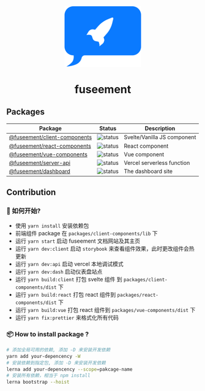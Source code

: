 <div align="center">
  <img src="./logo.png" width="200px"/>
   <h1 align="center">fuseement</h1>
</div>

## Packages

| Package                                                      | Status                                                        | Description                 |
| ------------------------------------------------------------ | ------------------------------------------------------------- | --------------------------- |
| [@fuseement/client-components](./packages/client-components) | ![status](https://shields.io/badge/-under_development-yellow) | Svelte/Vanilla JS component |
| [@fuseement/react-components](./packages/react-components)   | ![status](https://shields.io/badge/-under_development-yellow) | React component             |
| [@fuseement/vue-components](./packages/vue-components)       | ![status](https://shields.io/badge/-under_development-yellow) | Vue component               |
| [@fuseement/server-api](./packages/server-api)               | ![status](https://shields.io/badge/-under_development-yellow) | Vercel serverless function  |
| [@fuseement/dashboard](./packages/dashboard)                 | ![status](https://shields.io/badge/-under_development-yellow) | The dashboard site          |

## Contribution

### 🚗 如何开始?

- 使用 `yarn install` 安装依赖包
- 前端组件 package 在 `packages/client-components/lib` 下
- 运行 `yarn start` 启动 fuseement 文档网站及其主页
- 运行 `yarn dev:client` 启动 `storybook` 来查看组件效果，此时更改组件会热更新
- 运行 `yarn dev:api` 启动 vercel 本地调试模式
- 运行 `yarn dev:dash` 启动仪表盘站点
- 运行 `yarn build:client` 打包 svelte 组件 到 `packages/client-components/dist` 下
- 运行 `yarn build:react` 打包 react 组件到 `packages/react-components/dist` 下
- 运行 `yarn build:vue` 打包 react 组件到 `packages/vue-components/dist` 下
- 运行 `yarn fix:prettier` 来格式化所有代码

### 📦 How to install package ?

```bash
# 添加全局可用的依赖, 添加 -D 来安装开发依赖
yarn add your-depencency -W
# 安装依赖到指定包, 添加 -D 来安装开发依赖
lerna add your-depencency --scope=pakcage-name
# 安装所有依赖，相当于 npm install
lerna bootstrap --hoist
```

